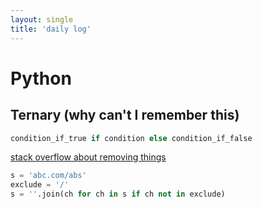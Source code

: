 ```yaml
---
layout: single
title: 'daily log'
---
```


# Python

## Ternary (why can't I remember this)
```python
condition_if_true if condition else condition_if_false
```

[stack overflow about removing things](https://stackoverflow.com/questions/1276764/stripping-everything-but-alphanumeric-chars-from-a-string-in-python)
```python
s = 'abc.com/abs'
exclude = '/'
s = ''.join(ch for ch in s if ch not in exclude)
```